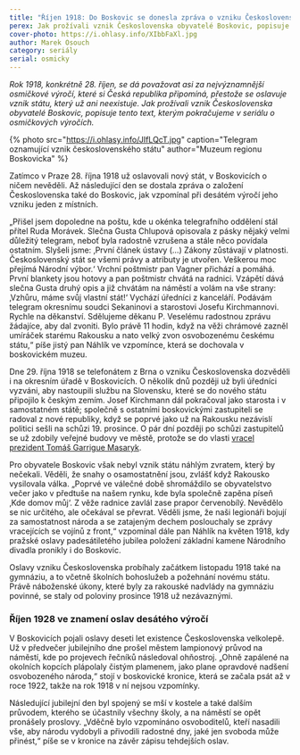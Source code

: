 ```yaml
---
title: "Říjen 1918: Do Boskovic se donesla zpráva o vzniku Československa až o den později"
perex: Jak prožívali vznik Československa obyvatelé Boskovic, popisuje text, kterým pokračujeme v seriálu o osmičkových výročích.
cover-photo: https://i.ohlasy.info/XIbbFaXl.jpg
author: Marek Osouch
category: seriály
serial: osmicky
---
```


*Rok 1918, konkrétně 28. říjen, se dá považovat asi za nejvýznamnější osmičkové výročí, které si Česká republika připomíná, přestože se oslavuje vznik státu, který už ani neexistuje. Jak prožívali vznik Československa obyvatelé Boskovic, popisuje tento text, kterým pokračujeme v seriálu o osmičkových výročích.*

{% photo src="https://i.ohlasy.info/JIfLQcT.jpg" caption="Telegram oznamující vznik československého státu" author="Muzeum regionu Boskovicka" %}

Zatímco v Praze 28. října 1918 už oslavovali nový stát, v Boskovicích o ničem nevěděli. Až následující den se dostala zpráva o založení Československa také do Boskovic, jak vzpomínal při desátém výročí jeho vzniku jeden z místních.

„Přišel jsem dopoledne na poštu, kde u okénka telegrafního oddělení stál přítel Ruda Morávek. Slečna Gusta Chlupová opisovala z pásky nějaký velmi důležitý telegram, neboť byla radostně vzrušena a stále něco povídala ostatním. Slyšeli jsme: ‚První článek ústavy (…) Zákony zůstávají v platnosti. Československý stát se všemi právy a atributy je utvořen. Veškerou moc přejímá Národní výbor.‘ Vrchní poštmistr pan Vagner přichází a pomáhá. První blankety jsou hotovy a pan poštmistr chvátá na radnici. Vzápětí dává slečna Gusta druhý opis a již chvátám na náměstí a volám na vše strany: ‚Vzhůru, máme svůj vlastní stát!‘ Vychází úředníci z kanceláří. Podávám telegram okresnímu soudci Sekaninovi a starostovi Josefu Kirchmannovi. Rychle na děkanství. Sdělujeme děkanu P. Veselému radostnou zprávu žádajíce, aby dal zvoniti. Bylo právě 11 hodin, když na věži chrámové zazněl umíráček starému Rakousku a nato velký zvon osvobozenému českému státu,“ píše jistý pan Náhlík ve vzpomínce, která se dochovala v boskovickém muzeu.

Dne 29. října 1918 se telefonátem z Brna o vzniku Československa dozvěděli i na okresním úřadě v Boskovicích. O několik dnů později už byli úředníci vyzváni, aby nastoupili službu na Slovensku, které se do nového státu připojilo k českým zemím. Josef Kirchmann dál pokračoval jako starosta i v samostatném státě; společně s ostatními boskovickými zastupiteli se radoval z nové republiky, když se poprvé jako už na Rakousku nezávislí politici sešli na schůzi 19. prosince. O pár dní později po schůzi zastupitelů se už zdobily veřejné budovy ve městě, protože se do vlasti [vracel prezident Tomáš Garrigue Masaryk](http://www.ohlasy.info/clanky/2018/10/rozhovor-vitamvas.html).

Pro obyvatele Boskovic však nebyl vznik státu náhlým zvratem, který by nečekali. Věděli, že snahy o osamostatnění jsou, zvlášť když Rakousko vysilovala válka. „Poprvé ve válečné době shromáždilo se obyvatelstvo večer jako v předtuše na našem rynku, kde byla společně zapěna píseň ‚Kde domov můj‘. Z věže radnice zavlál zase prapor červenobílý. Nevědělo se nic určitého, ale očekával se převrat. Věděli jsme, že naši legionáři bojují za samostatnost národa a se zatajeným dechem poslouchaly se zprávy vracejících se vojínů z front,“ vzpomínal dále pan Náhlík na květen 1918, kdy pražské oslavy padesátiletého jubilea položení základní kamene Národního divadla pronikly i do Boskovic.

Oslavy vzniku Československa probíhaly začátkem listopadu 1918 také na gymnáziu, a to včetně školních bohoslužeb a požehnání novému státu. Právě náboženské úkony, které byly za rakouské nadvlády na gymnáziu povinné, se staly od poloviny prosince 1918 už nezávaznými.

### Říjen 1928 ve znamení oslav desátého výročí

V Boskovicích pojali oslavy deseti let existence Československa velkolepě. Už v předvečer jubilejního dne prošel městem lampionový průvod na náměstí, kde po projevech řečníků následoval ohňostroj. „Ohně zapálené na okolních kopcích plápolaly čistým plamenem, jako plane opravdové nadšení osvobozeného národa,“ stojí v boskovické kronice, která se začala psát až v roce 1922, takže na rok 1918 v ní nejsou vzpomínky. 

Následující jubilejní den byl spojený se mší v kostele a také dalším průvodem, kterého se účastnily všechny školy, a na náměstí se opět pronášely proslovy. „Vděčně bylo vzpomínáno osvoboditelů, kteří nasadili vše, aby národu vydobyli a přivodili radostné dny, jaké jen svoboda může přinést,“ píše se v kronice na závěr zápisu tehdejších oslav.
